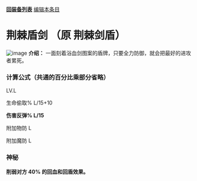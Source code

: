 [**回装备列表**](index.md)  [编辑本条目](https://github.com/GuguTown/Wiki/edit/main/equip/荆棘盾剑.md) 
# 荆棘盾剑 （原 荆棘剑盾）
![image](https://user-images.githubusercontent.com/35645329/193962170-3b268797-a479-4efd-859b-f48802ab6873.png) **介绍：** 一面刻着浴血剑图案的盾牌，只要全力防御，就会把最好的进攻者累死。   
### 计算公式（共通的百分比乘部分省略）
LV.L   

生命偷取% L/15+10   

**伤害反弹% L/15**

附加物防 L     

附加魔防 L     

### 神秘
**削弱对方 40% 的回血和回盾效果。**
